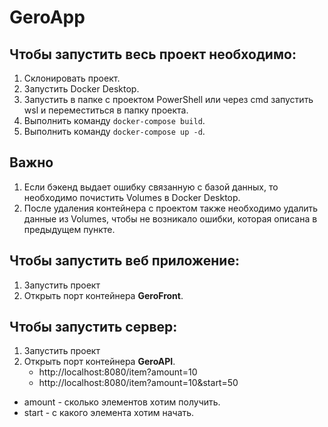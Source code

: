 # GeroApp

## Чтобы запустить весь проект необходимо:

1. Склонировать проект.
2. Запустить Docker Desktop.
3. Запустить в папке с проектом PowerShell или через cmd запустить wsl и переместиться в папку проекта.
4. Выполнить команду `docker-compose build`.
5. Выполнить команду `docker-compose up -d`.

## Важно
1. Если бэкенд выдает ошибку связанную с базой данных, то необходимо почистить Volumes в Docker Desktop.
2. После удаления контейнера с проектом также необходимо удалить данные из Volumes, чтобы не возникало ошибки, которая описана в предыдущем пункте.

## Чтобы запустить веб приложение:
1. Запустить проект 
2. Открыть порт контейнера **GeroFront**.

## Чтобы запустить сервер:
1. Запустить проект 
2. Открыть порт контейнера **GeroAPI**.
    * http://localhost:8080/item?amount=10
    * http://localhost:8080/item?amount=10&start=50

- amount - сколько элементов хотим получить.
- start - c какого элемента хотим начать.

